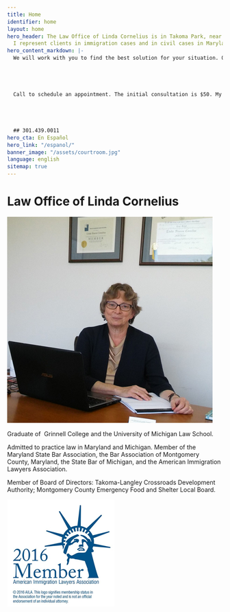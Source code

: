 ```yaml
---
title: Home
identifier: home
layout: home
hero_header: The Law Office of Linda Cornelius is in Takoma Park, near Langley Park.
  I represent clients in immigration cases and in civil cases in Maryland state courts.
hero_content_markdown: |-
  We will work with you to find the best solution for your situation. Our goal is to provide affordable, effective legal representation. Consultations are by appointment.&nbsp;




  Call to schedule an appointment. The initial consultation is $50. My office has bilingual capacity in English and Spanish.




  ## 301.439.0011
hero_cta: En Español
hero_link: "/espanol/"
banner_image: "/assets/courtroom.jpg"
language: english
sitemap: true
---
```


# Law Office of Linda Cornelius

![Linda Cornelius](/assets/lindacornelius.jpg)

Graduate of &nbsp;Grinnell College and the University of Michigan Law School.

Admitted to practice law in Maryland and Michigan. Member of the Maryland State Bar Association, the Bar Association of Montgomery County, Maryland, the State Bar of Michigan, and the American Immigration Lawyers Association.

Member of Board of Directors: Takoma-Langley Crossroads Development Authority; Montgomery County Emergency Food and Shelter Local Board.

![American Immigration Lawyers Association](/assets/aila.jpg)